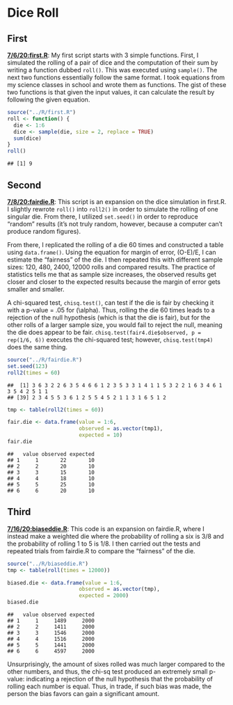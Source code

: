 Dice Roll
================

## First

[**7/6/20:first.R**](../R/first.R): My first script starts with 3 simple
functions. First, I simulated the rolling of a pair of dice and the
computation of their sum by writing a function dubbed `roll()`. This was
executed using `sample()`. The next two functions essentially follow the
same format. I took equations from my science classes in school and
wrote them as functions. The gist of these two functions is that given
the input values, it can calculate the result by following the given
equation.

``` r
source("../R/first.R")
roll <- function() {
  die <- 1:6
  dice <- sample(die, size = 2, replace = TRUE)
  sum(dice)
} 
roll()
```

    ## [1] 9

## Second

[**7/8/20:fairdie.R**](../R/fairdie.R): This script is an expansion on
the dice simulation in first.R. I slightly rewrote `roll()` into
`roll2()` in order to simulate the rolling of one singular die. From
there, I utilized `set.seed()` in order to reproduce “random” results
(it’s not truly random, however, because a computer can’t produce random
figures).

From there, I replicated the rolling of a die 60 times and constructed a
table using `data.frame()`. Using the equation for margin of error,
(O-E)/E, I can estimate the “fairness” of the die. I then repeated this
with different sample sizes: 120, 480, 2400, 12000 rolls and compared
results. The practice of statistics tells me that as sample size
increases, the observed results get closer and closer to the expected
results because the margin of error gets smaller and smaller.

A chi-squared test, `chisq.test()`, can test if the die is fair by
checking it with a p-value = .05 for \(\alpha\). Thus, rolling the die
60 times leads to a rejection of the null hypothesis (which is that the
die is fair), but for the other rolls of a larger sample size, you would
fail to reject the null, meaning the die does appear to be fair.
`chisq.test(fair4.die$observed, p = rep(1/6, 6))` executes the
chi-squared test; however, `chisq.test(tmp4)` does the same thing.

``` r
source("../R/fairdie.R")
set.seed(123)
roll2(times = 60)
```

    ##  [1] 3 6 3 2 2 6 3 5 4 6 6 1 2 3 5 3 3 1 4 1 1 5 3 2 2 1 6 3 4 6 1 3 5 4 2 5 1 1
    ## [39] 2 3 4 5 5 3 6 1 2 5 5 4 5 2 1 1 3 1 6 5 1 2

``` r
tmp <- table(roll2(times = 60))

fair.die <- data.frame(value = 1:6, 
                       observed = as.vector(tmp1),
                       expected = 10)
fair.die
```

    ##   value observed expected
    ## 1     1       22       10
    ## 2     2       20       10
    ## 3     3       15       10
    ## 4     4       18       10
    ## 5     5       25       10
    ## 6     6       20       10

## Third

[**7/16/20:biaseddie.R**](../R/biaseddie.R): This code is an expansion
on fairdie.R, where I instead make a weighted die where the probability
of rolling a six is 3/8 and the probability of rolling 1 to 5 is 1/8. I
then carried out the tests and repeated trials from fairdie.R to compare
the “fairness” of the die.

``` r
source("../R/biaseddie.R")
tmp <- table(roll(times = 12000))

biased.die <- data.frame(value = 1:6, 
                       observed = as.vector(tmp),
                       expected = 2000)
biased.die
```

    ##   value observed expected
    ## 1     1     1489     2000
    ## 2     2     1411     2000
    ## 3     3     1546     2000
    ## 4     4     1516     2000
    ## 5     5     1441     2000
    ## 6     6     4597     2000

Unsurprisingly, the amount of sixes rolled was much larger compared to
the other numbers, and thus, the chi-sq test produced an extremely small
p-value: indicating a rejection of the null hypothesis that the
probability of rolling each number is equal. Thus, in trade, if such
bias was made, the person the bias favors can gain a significant amount.
